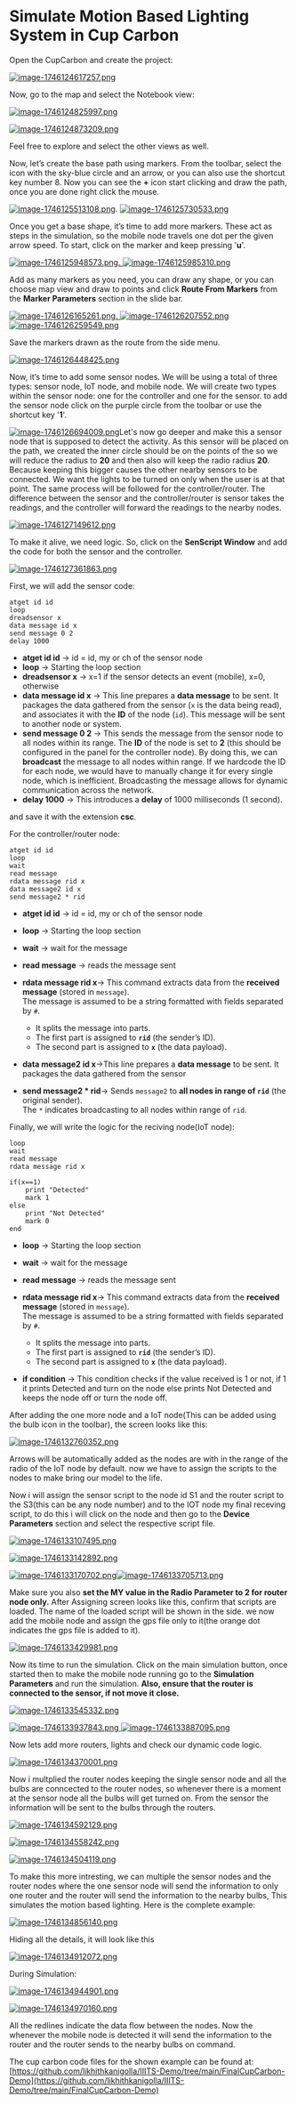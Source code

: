 # Simulate Motion Based Lighting System in Cup Carbon

Open the CupCarbon and create the project:

[![image-1746124617257.png](images/image-1746124617257.png)](http://smartcitylivinglab.iiit.ac.in:4000/uploads/images/gallery/2025-05/image-1746124617257.png)

Now, go to the map and select the Notebook view:

[![image-1746124825997.png](images/image-1746124825997.png)](http://smartcitylivinglab.iiit.ac.in:4000/uploads/images/gallery/2025-05/image-1746124825997.png)

[![image-1746124873209.png](images/image-1746124873209.png)](http://smartcitylivinglab.iiit.ac.in:4000/uploads/images/gallery/2025-05/image-1746124873209.png)

Feel free to explore and select the other views as well.

Now, let’s create the base path using markers. From the toolbar, select the icon with the sky-blue circle and an arrow, or you can also use the shortcut key number 8. Now you can see the **+** icon start clicking and draw the path, once you are done right click the mouse.

[![image-1746125513108.png](images/image-1746125513108.png)](http://smartcitylivinglab.iiit.ac.in:4000/uploads/images/gallery/2025-05/image-1746125513108.png). [![image-1746125730533.png](images/image-1746125730533.png)](http://smartcitylivinglab.iiit.ac.in:4000/uploads/images/gallery/2025-05/image-1746125730533.png)

Once you get a base shape, it’s time to add more markers. These act as steps in the simulation, so the mobile node travels one dot per the given arrow speed. To start, click on the marker and keep pressing '**u**'.

[![image-1746125948573.png](images/image-1746125948573.png). ](http://smartcitylivinglab.iiit.ac.in:4000/uploads/images/gallery/2025-05/image-1746125948573.png) [![image-1746125985310.png](images/image-1746125985310.png)](http://smartcitylivinglab.iiit.ac.in:4000/uploads/images/gallery/2025-05/image-1746125985310.png)

Add as many markers as you need, you can draw any shape, or you can choose map view and draw to points and click **Route From Markers** from the **Marker Parameters** section in the slide bar.

[![image-1746126165261.png](images/image-1746126165261.png). ](http://smartcitylivinglab.iiit.ac.in:4000/uploads/images/gallery/2025-05/image-1746126165261.png)[![image-1746126207552.png](images/image-1746126207552.png) ](http://smartcitylivinglab.iiit.ac.in:4000/uploads/images/gallery/2025-05/image-1746126207552.png) [![image-1746126259549.png](images/image-1746126259549.png)](http://smartcitylivinglab.iiit.ac.in:4000/uploads/images/gallery/2025-05/image-1746126259549.png)

Save the markers drawn as the route from the side menu.

[![image-1746126448425.png](images/image-1746126448425.png)](http://smartcitylivinglab.iiit.ac.in:4000/uploads/images/gallery/2025-05/image-1746126448425.png)

Now, it’s time to add some sensor nodes. We will be using a total of three types: sensor node, IoT node, and mobile node. We will create two types within the sensor node: one for the controller and one for the sensor. to add the sensor node click on the purple circle from the toolbar or use the shortcut key '**1**'.

[![image-1746126694009.png](images/image-1746126694009.png)](http://smartcitylivinglab.iiit.ac.in:4000/uploads/images/gallery/2025-05/image-1746126694009.png)Let's now go deeper and make this a sensor node that is supposed to detect the activity. As this sensor will be placed on the path, we created the inner circle should be on the points of the so we will reduce the radius to **20** and then also will keep the radio radius **20**. Because keeping this bigger causes the other nearby sensors to be connected. We want the lights to be turned on only when the user is at that point. The same process will be followed for the controller/router. The difference between the sensor and the controller/router is sensor takes the readings, and the controller will forward the readings to the nearby nodes.

[![image-1746127149612.png](images/image-1746127149612.png)](http://smartcitylivinglab.iiit.ac.in:4000/uploads/images/gallery/2025-05/image-1746127149612.png)

To make it alive, we need logic. So, click on the **SenScript Window** and add the code for both the sensor and the controller.

[![image-1746127361863.png](images/image-1746127361863.png)](http://smartcitylivinglab.iiit.ac.in:4000/uploads/images/gallery/2025-05/image-1746127361863.png)

First, we will add the sensor code:

```csc
atget id id
loop
dreadsensor x
data message id x
send message 0 2
delay 1000
```

- **atget id id** → id = id, my or ch of the sensor node
- **loop** → Starting the loop section
- **dreadsensor x** → x=1 if the sensor detects an event (mobile), x=0, otherwise
- **data message id x** → This line prepares a **data message** to be sent. It packages the data gathered from the sensor (`x` is the data being read), and associates it with the **ID** of the node (`id`). This message will be sent to another node or system.
- **send message 0 2** → This sends the message from the sensor node to all nodes within its range. The **ID** of the node is set to **2** (this should be configured in the panel for the controller node). By doing this, we can **broadcast** the message to all nodes within range. If we hardcode the ID for each node, we would have to manually change it for every single node, which is inefficient. Broadcasting the message allows for dynamic communication across the network.
- **delay 1000** → This introduces a **delay** of 1000 milliseconds (1 second).

and save it with the extension **csc**.

For the controller/router node:

```
atget id id
loop
wait 
read message
rdata message rid x
data message2 id x
send message2 * rid
```

- **atget id id** → id = id, my or ch of the sensor node
- **loop** → Starting the loop section
- **wait** → wait for the message
- **read message** → reads the message sent
- **rdata message rid x**→ This command extracts data from the **received message** (stored in `message`).  
    The message is assumed to be a string formatted with fields separated by `#`.
    
    
    - It splits the message into parts.
    - The first part is assigned to **`rid`** (the sender’s ID).
    - The second part is assigned to **`x`** (the data payload).
- **data message2 id x**→This line prepares a **data message** to be sent. It packages the data gathered from the sensor
- **send message2 \* rid**→ Sends `message2` to **all nodes in range of `rid`** (the original sender).  
    The `*` indicates broadcasting to all nodes within range of `rid`.

Finally, we will write the logic for the reciving node(IoT node):

```
loop 
wait 
read message
rdata message rid x

if(x==1)
	print "Detected"
	mark 1
else
	print "Not Detected"
	mark 0
end

```

- **loop** → Starting the loop section
- **wait** → wait for the message
- **read message** → reads the message sent
- **rdata message rid x**→ This command extracts data from the **received message** (stored in `message`).  
    The message is assumed to be a string formatted with fields separated by `#`.
    
    
    - It splits the message into parts.
    - The first part is assigned to **`rid`** (the sender’s ID).
    - The second part is assigned to **`x`** (the data payload).
- **if condition** → This condition checks if the value received is 1 or not, if 1 it prints Detected and turn on the node else prints Not Detected and keeps the node off or turn the node off.

After adding the one more node and a IoT node(This can be added using the bulb icon in the toolbar), the screen looks like this:

[![image-1746132760352.png](images/image-1746132760352.png)](http://smartcitylivinglab.iiit.ac.in:4000/uploads/images/gallery/2025-05/image-1746132760352.png)

Arrows will be automatically added as the nodes are with in the range of the radio of the IoT node by default. now we have to assign the scripts to the nodes to make bring our model to the life.

Now i will assign the sensor script to the node id S1 and the router script to the S3(this can be any node number) and to the IOT node my final receving script, to do this i will click on the node and then go to the **Device Parameters** section and select the respective script file.

[![image-1746133107495.png](images/image-1746133107495.png)](http://smartcitylivinglab.iiit.ac.in:4000/uploads/images/gallery/2025-05/image-1746133107495.png)

[![image-1746133142892.png](images/image-1746133142892.png)](http://smartcitylivinglab.iiit.ac.in:4000/uploads/images/gallery/2025-05/image-1746133142892.png)

[![image-1746133170702.png](images/image-1746133170702.png)](http://smartcitylivinglab.iiit.ac.in:4000/uploads/images/gallery/2025-05/image-1746133170702.png)[![image-1746133705713.png](images/image-1746133705713.png)](http://smartcitylivinglab.iiit.ac.in:4000/uploads/images/gallery/2025-05/image-1746133705713.png)

Make sure you also **set the MY value in the Radio Parameter to 2 for router node only.** After Assigning screen looks like this, confirm that scripts are loaded. The name of the loaded script will be shown in the side. we now add the mobile node and assign the gps file only to it(the orange dot indicates the gps file is added to it).

[![image-1746133429981.png](images/image-1746133429981.png)](http://smartcitylivinglab.iiit.ac.in:4000/uploads/images/gallery/2025-05/image-1746133429981.png)

Now its time to run the simulation. Click on the main simulation button, once started then to make the mobile node running go to the **Simulation Parameters** and run the simulation. **Also, ensure that the router is connected to the sensor, if not move it close.**

[![image-1746133545332.png](images/image-1746133545332.png)](http://smartcitylivinglab.iiit.ac.in:4000/uploads/images/gallery/2025-05/image-1746133545332.png)

[![image-1746133937843.png](images/image-1746133937843.png)](http://smartcitylivinglab.iiit.ac.in:4000/uploads/images/gallery/2025-05/image-1746133937843.png)[ ![image-1746133887095.png](images/image-1746133887095.png)](http://smartcitylivinglab.iiit.ac.in:4000/uploads/images/gallery/2025-05/image-1746133887095.png)

Now lets add more routers, lights and check our dynamic code logic.

[![image-1746134370001.png](images/image-1746134370001.png)](http://smartcitylivinglab.iiit.ac.in:4000/uploads/images/gallery/2025-05/image-1746134370001.png)

Now i multplied the router nodes keeping the single sensor node and all the bulbs are conncected to the router nodes, so whenever there is a moment at the sensor node all the bulbs will get turned on. From the sensor the information will be sent to the bulbs through the routers.

[![image-1746134592129.png](images/image-1746134592129.png)](http://smartcitylivinglab.iiit.ac.in:4000/uploads/images/gallery/2025-05/image-1746134592129.png)

[![image-1746134558242.png](images/image-1746134558242.png)](http://smartcitylivinglab.iiit.ac.in:4000/uploads/images/gallery/2025-05/image-1746134558242.png)

[![image-1746134504119.png](images/image-1746134504119.png)](http://smartcitylivinglab.iiit.ac.in:4000/uploads/images/gallery/2025-05/image-1746134504119.png)

To make this more intresting, we can multiple the sensor nodes and the router nodes where the one sensor node will send the information to only one router and the router will send the information to the nearby bulbs, This simulates the motion based lighting. Here is the complete example:

[![image-1746134856140.png](images/image-1746134856140.png)](http://smartcitylivinglab.iiit.ac.in:4000/uploads/images/gallery/2025-05/image-1746134856140.png)

Hiding all the details, it will look like this

[![image-1746134912072.png](images/image-1746134912072.png)](http://smartcitylivinglab.iiit.ac.in:4000/uploads/images/gallery/2025-05/image-1746134912072.png)

During Simulation:

[![image-1746134944901.png](images/image-1746134944901.png)](http://smartcitylivinglab.iiit.ac.in:4000/uploads/images/gallery/2025-05/image-1746134944901.png)

[![image-1746134970160.png](images/image-1746134970160.png)](http://smartcitylivinglab.iiit.ac.in:4000/uploads/images/gallery/2025-05/image-1746134970160.png)

All the redlines indicate the data flow between the nodes. Now the whenever the mobile node is detected it will send the information to the router and the router sends to the nearby bulbs on command.

The cup carbon code files for the shown example can be found at: [https://github.com/likhithkanigolla/IIITS-Demo/tree/main/FinalCupCarbon-Demo](https://github.com/likhithkanigolla/IIITS-Demo/tree/main/FinalCupCarbon-Demo)
